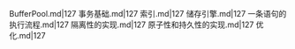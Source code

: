 BufferPool.md|127
事务基础.md|127
索引.md|127
储存引擎.md|127
一条语句的执行流程.md|127
隔离性的实现.md|127
原子性和持久性的实现.md|127
优化.md|127

